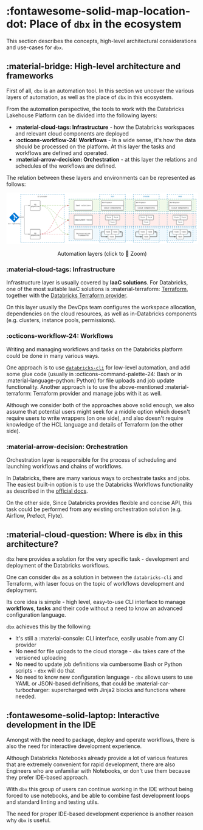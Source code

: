 # :fontawesome-solid-map-location-dot: Place of `dbx` in the ecosystem

This section describes the concepts, high-level architectural considerations and use-cases for `dbx`.

## :material-bridge: High-level architecture and frameworks

First of all, `dbx` is an automation tool. In this section we uncover the various layers of automation, as well as the
place of `dbx` in this ecosystem.

From the automation perspective, the tools to work with the Databricks Lakehouse Platform can be divided into the
following layers:

- **:material-cloud-tags: Infrastructure**  - how the Databricks workspaces and relevant cloud components are deployed
- **:octicons-workflow-24: Workflows** - In a wide sense, it's how the data should be processed on the platform. At this
  layer the tasks and workflows are defined and operated.
- **:material-arrow-decision: Orchestration** - at this layer the relations and schedules of the workflows are defined.

The relation between these layers and environments can be represented as follows:

![Automation](../img/automation.svg)
<p align = "center"> Automation layers (click to 🔎 Zoom)</p>

### :material-cloud-tags: Infrastructure

Infrastructure layer is usually covered by **IaaC solutions**.
For Databricks, one of the most suitable IaaC solutions
is :material-terraform: [Terraform](https://www.terraform.io/),
together with
the [Databricks Terraform provider](https://registry.terraform.io/providers/databricks/databricks/latest/docs).

On this layer usually the DevOps team configures the workspace allocation,
dependencies on the cloud resources, as well as in-Databricks components (e.g. clusters, instance pools, permissions).

### :octicons-workflow-24: Workflows

Writing and managing workflows and tasks on the Databricks platform could be done in many various ways.

One approach is to use [`databricks-cli`](https://github.com/databricks/databricks-cli) for low-level automation,
and add some glue code (usually in :octicons-command-palette-24: Bash or in :material-language-python: Python) for file uploads and
job update functionality.
Another approach is to use the above-mentioned :material-terraform: Terraform provider and manage jobs with it as well.

Although we consider both of the approaches above solid enough,
we also assume that potential users might seek for a middle option which doesn't require users to write wrappers (on one
side),
and also doesn't require knowledge of the HCL language and details of Terraform (on the other side).

### :material-arrow-decision: Orchestration

Orchestration layer is responsible for the process of scheduling and launching workflows and chains of workflows.

In Databricks, there are many various ways to orchestrate tasks and jobs.
The easiest built-in option is to use the Databricks Workflows functionality as described in
the [official docs](https://docs.databricks.com/workflows/index.html).

On the other side, Since Databricks provides flexible and concise API, this task could be performed from any existing
orchestration solution (e.g. Airflow, Prefect, Flyte).

## :material-cloud-question: Where is `dbx` in this architecture?

`dbx` here provides a solution for the very specific task - development and deployment of the Databricks workflows.

One can consider `dbx` as a solution in between the `databricks-cli` and Terraform, with laser focus on the topic of
workflows development and deployment.

Its core idea is simple - high level, easy-to-use CLI interface to manage **workflows**, **tasks** and their code
without a need to know an advanced configuration language.

`dbx` achieves this by the following:

- It's still a :material-console: CLI interface, easily usable from any CI provider
- No need for file uploads to the cloud storage - `dbx` takes care of the versioned uploading
- No need to update job definitions via cumbersome Bash or Python scripts - `dbx` will do that
- No need to know new configuration language - `dbx` allows users to use YAML or JSON-based definitions, that could be
  :material-car-turbocharger: supercharged with Jinja2 blocks and functions where needed.

## :fontawesome-solid-laptop: Interactive development in the IDE

Amongst with the need to package, deploy and operate workflows, there is also the need for interactive development
experience.

Although Databricks Notebooks already provide a lot of various features that are extremely convenient for rapid
development, there are also Engineers who are unfamiliar with Notebooks, or don't use them because they prefer IDE-based
approach.

With `dbx` this group of users can continue working in the IDE without being forced to use notebooks, and be able to
combine fast development loops and standard linting and testing utils.

The need for proper IDE-based development experience is another reason why `dbx` is useful.
